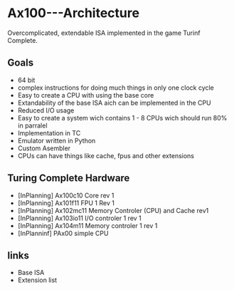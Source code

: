 # Ax100---Architecture
Overcomplicated, extendable ISA implemented in the game Turinf Complete.

## Goals 
- 64 bit
- complex instructions for doing much things in only one clock cycle
- Easy to create a CPU with using the base core
- Extandability of the base ISA aich can be implemented in the CPU
- Reduced I/O usage
- Easy to create a system wich contains 1 - 8 CPUs wich should run 80% in parralel
- Implementation in TC
- Emulator written in Python
- Custom Asembler
- CPUs can have things like cache, fpus and other extensions

## Turing Complete Hardware
- [InPlanning] Ax100c10 Core rev 1
- [InPlanning] Ax101f11 FPU 1 Rev 1
- [InPlanning] Ax102mc11 Memory Controler (CPU) and Cache rev1
- [InPlanning] Ax103io11 I/O controler 1 rev 1
- [InPlanning] Ax104m11 Memory controler 1 rev 1
- [InPlanninf] PAx00 simple CPU

## links
- Base ISA
- Extension list
